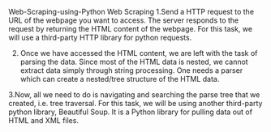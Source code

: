Web-Scraping-using-Python
Web  Scraping
1.Send a HTTP request to the URL of the webpage you want to access. The server responds to the request by returning the HTML content of the webpage. For this task, we will use a third-party HTTP library for python requests.
  
2. Once we have accessed the HTML content, we are left with the task of parsing the data. Since most of the HTML data is nested, we cannot extract data simply through string processing. One needs a parser which can create a nested/tree structure of the HTML data.
   
3.Now, all we need to do is navigating and searching the parse tree that we created, i.e. tree traversal. For this task, we will be using another third-party python library, Beautiful Soup. It is a Python library for pulling data out of HTML and XML files.
